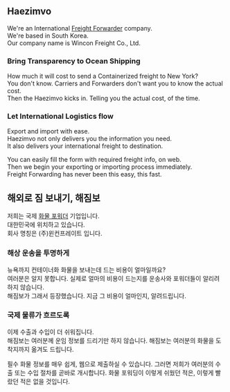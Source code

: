 ## Haezimvo  
We're an International [Freight Forwarder](https://en.wikipedia.org/wiki/Freight_forwarder) company.  
We're based in South Korea.  
Our company name is Wincon Freight Co., Ltd.  

### Bring Transparency to Ocean Shipping  
How much it will cost to send a Containerized freight to New York?  
You don't know. Carriers and Forwarders don't want you to know the actual cost.  
Then the Haezimvo kicks in. Telling you the actual cost, of the time.  
  
### Let International Logistics flow  
Export and import with ease.  
Haezimvo not only delivers you the information you need.  
It also delivers your international freight to destination.  
  
You can easily fill the form with required freight info, on web.  
Then we begin your exporting or importing process immediately.  
Freight Forwarding has never been this easy, this fast.  
  
## 해외로 짐 보내기, 해짐보  
저희는 국제 [화물 포워더](https://en.wikipedia.org/wiki/Freight_forwarder) 기업입니다.  
대한민국에 위치하고 있습니다.  
회사 명칭은 (주)윈컨프레이트 입니다.  
  
### 해상 운송을 투명하게  
뉴욕까지 컨테이너화 화물을 보내는데 드는 비용이 얼마일까요?  
여러분은 알지 못합니다. 실제로 얼마의 비용이 드는지를 운송사와 포워더들이 알리려 하지 않습니다.  
해짐보가 그래서 등장했습니다. 지금 그 비용이 얼마인지, 알려드립니다.  
  
### 국제 물류가 흐르도록  
이제 수출과 수입이 더 쉬워집니다.  
해짐보는 여러분께 운임 정보를 드리기만 하지 않습니다.
해짐보는 여러분의 화물을 도착지까지 옮겨도 드립니다.

필수 화물 정보를 매우 쉽게, 웹으로 제출하실 수 있습니다.
그러면 저희가 여러분의 수출 또는 수입 절차를 곧바로 개시합니다.
화물 포워딩이 이렇게 쉬웠던 적은, 이렇게 빨랐던 적은 없을 것입니다.

<!--

**Here are some ideas to get you started:**

🙋‍♀️ A short introduction - what is your organization all about?
🌈 Contribution guidelines - how can the community get involved?
👩‍💻 Useful resources - where can the community find your docs? Is there anything else the community should know?
🍿 Fun facts - what does your team eat for breakfast?
🧙 Remember, you can do mighty things with the power of [Markdown](https://docs.github.com/github/writing-on-github/getting-started-with-writing-and-formatting-on-github/basic-writing-and-formatting-syntax)
-->
